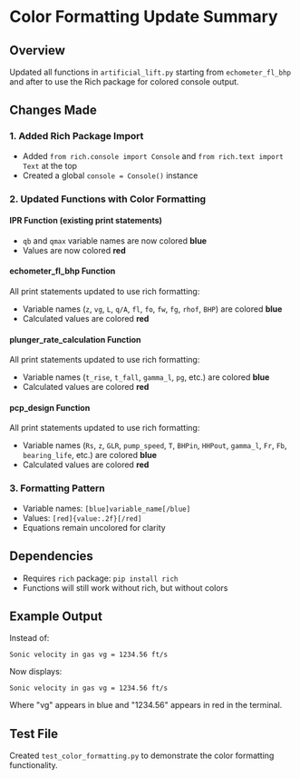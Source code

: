 # Color Formatting Update Summary

## Overview
Updated all functions in `artificial_lift.py` starting from `echometer_fl_bhp` and after to use the Rich package for colored console output.

## Changes Made

### 1. Added Rich Package Import
- Added `from rich.console import Console` and `from rich.text import Text` at the top
- Created a global `console = Console()` instance

### 2. Updated Functions with Color Formatting

#### IPR Function (existing print statements)
- `qb` and `qmax` variable names are now colored **blue**
- Values are now colored **red**

#### echometer_fl_bhp Function
All print statements updated to use rich formatting:
- Variable names (`z`, `vg`, `L`, `q/A`, `fl`, `fo`, `fw`, `fg`, `rhof`, `BHP`) are colored **blue**
- Calculated values are colored **red**

#### plunger_rate_calculation Function
All print statements updated to use rich formatting:
- Variable names (`t_rise`, `t_fall`, `gamma_l`, `pg`, etc.) are colored **blue**
- Calculated values are colored **red**

#### pcp_design Function
All print statements updated to use rich formatting:
- Variable names (`Rs`, `z`, `GLR`, `pump_speed`, `T`, `BHPin`, `HHPout`, `gamma_l`, `Fr`, `Fb`, `bearing_life`, etc.) are colored **blue**
- Calculated values are colored **red**

### 3. Formatting Pattern
- Variable names: `[blue]variable_name[/blue]`
- Values: `[red]{value:.2f}[/red]`
- Equations remain uncolored for clarity

## Dependencies
- Requires `rich` package: `pip install rich`
- Functions will still work without rich, but without colors

## Example Output
Instead of:
```
Sonic velocity in gas vg = 1234.56 ft/s
```

Now displays:
```
Sonic velocity in gas vg = 1234.56 ft/s
```
Where "vg" appears in blue and "1234.56" appears in red in the terminal.

## Test File
Created `test_color_formatting.py` to demonstrate the color formatting functionality.
